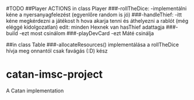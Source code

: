 #TODO
##Player ACTIONS in class Player
###-rollTheDice:
    -implementálni kéne a nyersanyagfelezést (egyenlőre random is jó)
###-handleThief:
    -itt kéne megkérdezni a játékost h hova akarja tenni és áthelyezni a rablót (még eléggé kidolgozatlan) edit: minden Hexnek van        hasThief adattagja
###-build
    -ezt most csinálom
###-playDevCard
    -ezt Máté csinálja
    
##in class Table
###-allocateResources() implementálása a rollTheDice hívja meg onnantól csak favágás (:D)
kész
  

# catan-imsc-project
A Catan implementation


 
